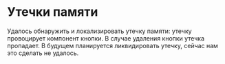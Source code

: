 # Утечки памяти

Удалось обнаружить и локализировать утечку памяти: утечку провоцирует компонент кнопки. В случае удаления кнопки утечка пропадает. В будущем планируется ликвидировать утечку, сейчас нам это сделать не удалось.